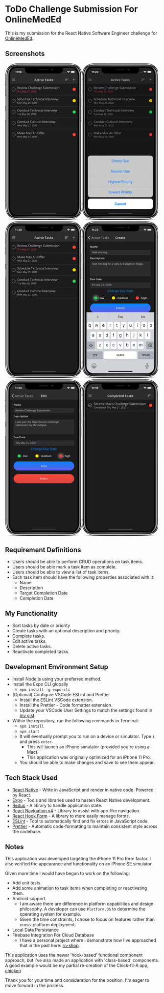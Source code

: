 # ToDo Challenge Submission For OnlineMedEd

This is my submission for the React Native Software Engineer challenge for [OnlineMedEd](https://onlinemeded.org).

## Screenshots
<img src="screenshots/activeTasks.png" width="250" /><img src="screenshots/sorting.png" width="250" /><img src="screenshots/sortedByPriority.png" width="250" /><img src="screenshots/createTask.png" width="250" /><img src="screenshots/editTask.png" width="250" /><img src="screenshots/completedTasks.png" width="250" />

## Requirement Definitions
- Users should be able to perform CRUD operations on task items.
- Users should be able mark a task item as complete.
- Users should be able to view a list of task items.
- Each task item should have the following properties associated with it:
  - Name
  - Description
  - Target Completion Date
  - Completion Date

## My Functionality
- Sort tasks by date or priority 
- Create tasks with an optional description and priority.
- Complete tasks.
- Edit active tasks.
- Delete active tasks.
- Reactivate completed tasks.

## Development Environment Setup
  - Install Node.js using your preferred method.
  - Install the Expo CLI globally
    -  `npm install -g expo-cli`
 -  (Optional) Configure VSCode ESLint and Prettier
    -  Install the ESLint VSCode extension.
    -  Install the Prettier - Code formatter extension.
    -  Update your VSCode User Settings to match the settings found in [my gist](https://gist.github.com/maxmagee/4ad6f079b1aa1c61608cb81c6263a1e4).
 -  Within the repository, run the following commands in Terminal:
    -  `npm install`
    -  `npm start`
    -  It will eventually prompt you to run on a device or simulator. Type `i` and press `enter`.
       -  This will launch an iPhone simulator (provided you're using a Mac).
       -  This application was originally optimized for an iPhone 11 Pro.
    -  You should be able to make changes and save to see them appear.

## Tech Stack Used
  - [React Native](https://reactnative.dev) - Write in JavaScript and render in native code. Powered by React.
  - [Expo](https://expo.io) - Tools and libraries used to hasten React Native development.
  - [Redux](https://redux.js.org) - A library to handle application state.
  - [React Navigation v4](https://reactnavigation.org/docs/4.x/getting-started) - Library to assist with app-like navigation.
  - [React Hook Form](https://react-hook-form.com) - A library to more easily manage forms.
  - [ESLint](https://eslint.org) - Tool to automatically find and fix errors in JavaScript code.
  - [Prettier](https://prettier.io) - Automatic code-formatting to maintain consistent style across the codebase.
  
## Notes
This application was developed targeting the iPhone 11 Pro form factor. I also verified the appearance and functionality on an iPhone SE simulator.

Given more time I would have begun to work on the following:
- Add unit tests.
- Add some animation to task items when completing or reactivating them.
- Android support.
  - I am aware there are difference in platform capabilities and design philosophy. A developer can use `Platform.OS` to determine the operating system for example.
  - Given the time constraints, I chose to focus on features rather than cross-platform deployment.
- Local Data Persistance
- Firebase Integration For Cloud Database
  - I have a personal project where I demonstrate how I've approached that in the past here: [rn-shop](https://github.com/maxmagee/rn-shop).

This application uses the newer 'hook-based' functional component approach, but I've also made an application with 'class-based' components. A good example would be my partial re-creation of the Chick-fil-A app, [chicken](https://github.com/maxmagee/chicken)

Thank you for your time and consideration for the position. I'm eager to move forward in the process.

